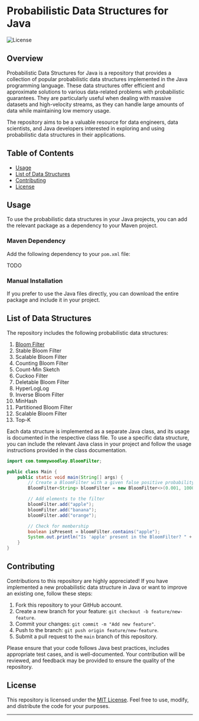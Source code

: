 # Probabilistic Data Structures for Java

![License](https://img.shields.io/badge/license-MIT-blue.svg)

## Overview

Probabilistic Data Structures for Java is a repository that provides a collection of popular probabilistic data structures implemented in the Java programming language. These data structures offer efficient and approximate solutions to various data-related problems with probabilistic guarantees. They are particularly useful when dealing with massive datasets and high-velocity streams, as they can handle large amounts of data while maintaining low memory usage.

The repository aims to be a valuable resource for data engineers, data scientists, and Java developers interested in exploring and using probabilistic data structures in their applications.

## Table of Contents

- [Usage](#usage)
- [List of Data Structures](#list-of-data-structures)
- [Contributing](#contributing)
- [License](#license)

## Usage

To use the probabilistic data structures in your Java projects, you can add the relevant package as a dependency to your Maven project.

### Maven Dependency

Add the following dependency to your `pom.xml` file:

TODO

### Manual Installation

If you prefer to use the Java files directly, you can download the entire package and include it in your project.

## List of Data Structures

The repository includes the following probabilistic data structures:

1. [Bloom Filter](src/main/java/org/tommywoodley/BloomFilter.java)
2. Stable Bloom Filter
3. Scalable Bloom Filter
4. Counting Bloom Filter
5. Count-Min Sketch
6. Cuckoo Filter
7. Deletable Bloom Filter
8. HyperLogLog
9. Inverse Bloom Filter
10. MinHash
11. Partitioned Bloom Filter
12. Scalable Bloom Filter 
13. Top-K

Each data structure is implemented as a separate Java class, and its usage is documented in the respective class file. To use a specific data structure, you can include the relevant Java class in your project and follow the usage instructions provided in the class documentation.
```java
import com.tommywoodley.BloomFilter;

public class Main {
    public static void main(String[] args) {
        // Create a BloomFilter with a given false positive probability and expected number of elements
        BloomFilter<String> bloomFilter = new BloomFilter<>(0.001, 1000);

        // Add elements to the filter
        bloomFilter.add("apple");
        bloomFilter.add("banana");
        bloomFilter.add("orange");

        // Check for membership
        boolean isPresent = bloomFilter.contains("apple");
        System.out.println("Is 'apple' present in the BloomFilter? " + isPresent);
    }
}

```

## Contributing

Contributions to this repository are highly appreciated! If you have implemented a new probabilistic data structure in Java or want to improve an existing one, follow these steps:

1. Fork this repository to your GitHub account.
2. Create a new branch for your feature: `git checkout -b feature/new-feature`.
3. Commit your changes: `git commit -m "Add new feature"`.
4. Push to the branch: `git push origin feature/new-feature`.
5. Submit a pull request to the `main` branch of this repository.

Please ensure that your code follows Java best practices, includes appropriate test cases, and is well-documented. Your contribution will be reviewed, and feedback may be provided to ensure the quality of the repository.

## License

This repository is licensed under the [MIT License](LICENSE). Feel free to use, modify, and distribute the code for your purposes.

---
